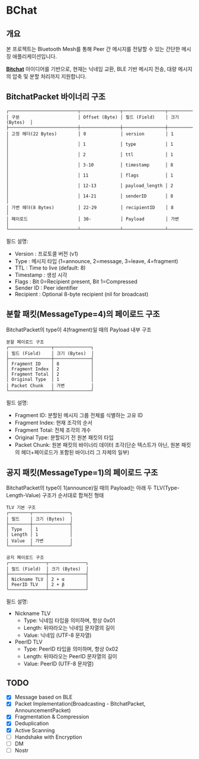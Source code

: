 # BChat

## 개요

본 프로젝트는 Bluetooth Mesh를 통해 Peer 간 메시지를 전달할 수 있는 간단한 메시징 애플리케이션입니다.

[**Bitchat**](https://github.com/permissionlesstech/bitchat) 아이디어를 기반으로, 현재는 닉네임 교환, BLE 기반 메시지 전송, 대량 메시지의 압축 및 분할 처리까지 지원합니다.

## BitchatPacket 바이너리 구조

```
┌──────────────────────────┬───────────────┬────────────────┬──────────────┐
│ 구분                      │ Offset (Byte) │ 필드 (Field)    │ 크기 (Bytes)  │
├──────────────────────────┼───────────────┼────────────────┼──────────────┤
│ 고정 헤더(22 Bytes)        │ 0             │ version        │ 1            │
│                          │ 1             │ type           │ 1            │
│                          │ 2             │ ttl            │ 1            │
│                          │ 3-10          │ timestamp      │ 8            │
│                          │ 11            │ flags          │ 1            │
│                          │ 12-13         │ payload_length │ 2            │
│                          │ 14-21         │ senderID       │ 8            │
│ 가변 헤더(8 Bytes)         │ 22-29         │ recipientID    │ 8            │
│ 페이로드                   │ 30-           │ Payload        │ 가변          │
└──────────────────────────┴───────────────┴────────────────┴──────────────┘
```

필드 설명:

- Version : 프로토콜 버전 (v1)
- Type : 메시지 타입 (1=announce, 2=message, 3=leave, 4=fragment)
- TTL : Time to live (default: 8)
- Timestamp : 생성 시각
- Flags : Bit 0=Recipient present, Bit 1=Compressed
- Sender ID : Peer identifier
- Recipient : Optional 8-byte recipient (nil for broadcast)

## 분할 패킷(MessageType=4)의 페이로드 구조

BitchatPacket의 type이 4(fragment)일 때의 Payload 내부 구조

```
분할 페이로드 구조
┌────────────────┬──────────────┐
│ 필드 (Field)    │ 크기 (Bytes)  │
├────────────────┼──────────────┤
│ Fragment ID    │ 8            │
│ Fragment Index │ 2            │
│ Fragment Total │ 2            │
│ Original Type  │ 1            │
│ Packet Chunk   │ 가변          │
└────────────────┴──────────────┘
```

필드 설명:

- Fragment ID: 분할된 메시지 그룹 전체를 식별하는 고유 ID
- Fragment Index: 현재 조각의 순서
- Fragment Total: 전체 조각의 개수
- Original Type: 분할되기 전 원본 패킷의 타입
- Packet Chunk: 원본 패킷의 바이너리 데이터 조각(단순 텍스트가 아닌, 원본 패킷의 헤더+페이로드가 포함된 바이너리 그 자체의 일부)

## 공지 패킷(MessageType=1)의 페이로드 구조

BitchatPacket의 type이 1(announce)일 때의 Payload는 아래 두 TLV(Type-Length-Value) 구조가 순서대로 합쳐진 형태

```
TLV 기본 구조
┌────────┬──────────────┐
│ 필드    │ 크기 (Bytes)  │
├────────┼──────────────┤
│ Type   │ 1            │
│ Length │ 1            │
│ Value  │ 가변          │
└────────┴──────────────┘

공지 페이로드 구조
┌──────────────┬──────────────┐
│ 필드 (Field)  │ 크기 (Bytes)  │
├──────────────┼──────────────┤
│ Nickname TLV │ 2 + α        │
│ PeerID TLV   │ 2 + β        │
└──────────────┴──────────────┘
```

필드 설명:

- Nickname TLV
  - Type: 닉네임 타입을 의미하며, 항상 0x01
  - Length: 뒤따라오는 닉네임 문자열의 길이
  - Value: 닉네임 (UTF-8 문자열)
- PeerID TLV
  - Type: PeerID 타입을 의미하며, 항상 0x02
  - Length: 뒤따라오는 PeerID 문자열의 길이
  - Value: PeerID (UTF-8 문자열)

## TODO

- [x] Message based on BLE
- [x] Packet Implementation(Broadcasting - BitchatPacket, AnnouncementPacket)
- [x] Fragmentation & Compression
- [x] Deduplication
- [x] Active Scanning
- [ ] Handshake with Encryption
- [ ] DM
- [ ] Nostr
